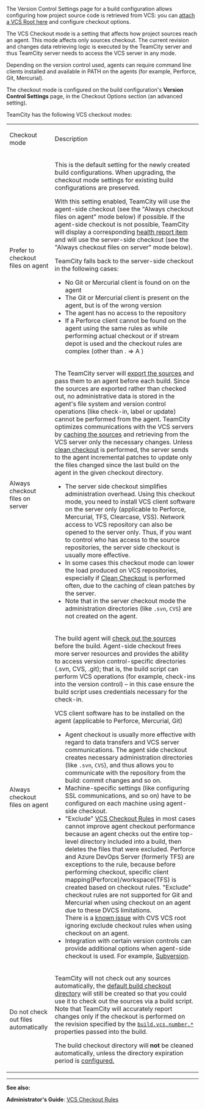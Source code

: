 [//]: # (title: VCS Checkout Mode)
[//]: # (auxiliary-id: VCS Checkout Mode)
The Version Control Settings page for a build configuration allows configuring how project source code is retrieved from VCS: you can [attach a VCS Root here](configuring-vcs-settings.md) and configure checkout options.

The VCS Checkout mode is a setting that affects how project sources reach an agent. This mode affects only sources checkout. The current revision and changes data retrieving logic is executed by the TeamCity server and thus TeamCity server needs to access the VCS server in any mode.

Depending on the version control used, agents can require command line clients installed and available in PATH on the agents (for example, Perforce, Git, Mercurial).

The checkout mode is configured on the build configuration's __Version Control Settings__ page, in the Checkout Options section (an advanced setting).

TeamCity has the following VCS checkout modes:

<table><tr>

<td>

Checkout mode


</td>

<td>

Description


</td></tr><tr>

<td>

<anchor name="prefer-agent-checkout"/>

Prefer to checkout files on agent

</td>

<td>

This is the default setting for the newly created build configurations. When upgrading, the checkout mode settings for existing build configurations are preserved.

With this setting enabled, TeamCity will use the agent\-side checkout (see the "Always checkout files on agent" mode below) if possible. If the agent\-side checkout is not possible, TeamCity will display a corresponding [health report item](server-health.md) and will use the server\-side checkout (see the "Always checkout files on server" mode below).

TeamCity falls back to the server\-side checkout in the following cases:

* No Git or Mercurial client is found on on the agent
* The Git or Mercurial client is present on the agent, but is of the wrong version
* The agent has no access to the repository
* If a Perforce client cannot be found on the agent using the same rules as while performing actual checkout or if stream depot is used and the checkout rules are complex (other than . =&gt; A )


</td></tr><tr>

<td>

<anchor name="server-checkout"/>

 Always checkout files on server


</td>

<td>

The TeamCity server will [export the sources](build-checkout-directory.md) and pass them to an agent before each build. Since the sources are exported rather than checked out, no administrative data is stored in the agent's file system and version control operations (like check\-in, label or update) cannot be performed from the agent. TeamCity optimizes communications with the VCS servers by [caching the sources](clean-checkout.md) and retrieving from the VCS server only the necessary changes. Unless [clean checkout](clean-checkout.md) is performed, the server sends to the agent incremental patches to update only the files changed since the last build on the agent in the given checkout directory.

<note>

* The server side checkout simplifies administration overhead. Using this checkout mode, you need to install VCS client software on the server only (applicable to Perforce, Mercurial, TFS, Clearcase, VSS). Network access to VCS repository can also be opened to the server only. Thus, if you want to control who has access to the source repositories, the server side checkout is usually more effective.
* In some cases this checkout mode can lower the load produced on VCS repositories, especially if [Clean Checkout](clean-checkout.md) is performed often, due to the caching of clean patches by the server.
* Note that in the server checkout mode the administration directories (like `.svn`, `CVS`) are not created on the agent.
</note>


</td></tr><tr>

<td>

<anchor name="agent-checkout"/>

 Always checkout files on agent


</td>

<td>

The build agent will [check out the sources](build-checkout-directory.md) before the build. Agent\-side checkout frees more server resources and provides the ability to access version control\-specific directories (.svn, CVS, .git); that is, the build script can perform VCS operations (for example, check\-ins into the version control) – in this case ensure the build script uses credentials necessary for the check\-in.

VCS client software has to be installed on the agent (applicable to Perforce, Mercurial, Git) 

<note>

* Agent checkout is usually more effective with regard to data transfers and VCS server communications. The agent side checkout creates necessary administration directories (like `.svn`, `CVS`), and thus allows you to communicate with the repository from the build: commit changes and so on.
* Machine\-specific settings (like configuring SSL communications, and so on) have to be configured on each machine using agent\-side checkout.
* "Exclude" [VCS Checkout Rules](vcs-checkout-rules.md) in most cases cannot improve agent checkout performance because an agent checks out the entire top\-level directory included into a build, then deletes the files that were excluded. Perforce and Azure DevOps Server (formerly TFS) are exceptions to the rule, because before performing checkout, specific client mapping(Perforce)/workspace(TFS) is created based on checkout rules. "Exclude" checkout rules are not supported for Git and Mercurial when using checkout on an agent due to these DVCS limitations.    
There is a [known issue](https://youtrack.jetbrains.com/issue/TW-43648) with CVS VCS root ignoring exclude checkout rules when using checkout on an agent.
* Integration with certain version controls can provide additional options when agent\-side checkout is used. For example, [Subversion](subversion.md).

</note>


</td></tr><tr>

<td>

<anchor name="do-not-checkout-files-automatically"/>

Do not check out files automatically


</td>

<td>

TeamCity will not check out any sources automatically, the [default build checkout directory](build-checkout-directory.md) will still be created so that you could use it to check out the sources via a build script. Note that TeamCity will accurately report changes only if the checkout is performed on the revision specified by the [`build.vcs.number.*`](predefined-build-parameters.md) properties passed into the build.

The build checkout directory will __not__ be cleaned automatically, unless the directory expiration period is [configured.](build-checkout-directory.md)


</td></tr></table>

 
__  __

__See also:__

__Administrator's Guide__: [VCS Checkout Rules](vcs-checkout-rules.md)
